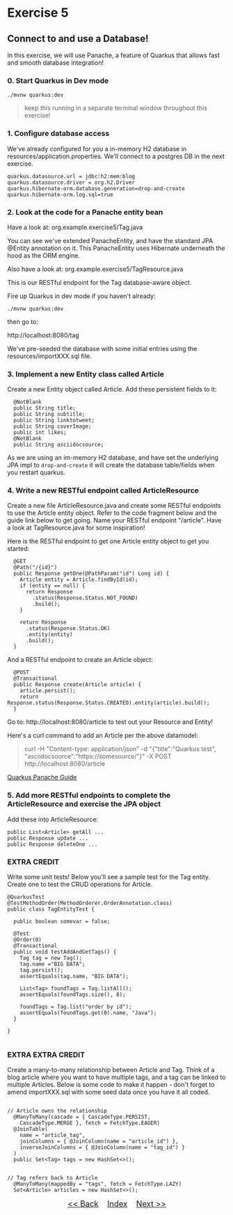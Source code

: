 # Exercise 5
## Connect to and use a Database!


In this exercise, we will use Panache, a feature of Quarkus that allows fast and smooth database integration!

### 0. Start Quarkus in Dev mode


   ```
   ./mvnw quarkus:dev
   ```

> keep this running in a separate terminal window throughout this exercise!

### 1. Configure database access

We've already configured for you a in-memory H2 database in resources/application.properties. We'll connect to a postgres DB in the next exercise.

``` 
quarkus.datasource.url = jdbc:h2:mem:blog
quarkus.datasource.driver = org.h2.Driver
quarkus.hibernate-orm.database.generation=drop-and-create
quarkus.hibernate-orm.log.sql=true
```

### 2. Look at the code for a Panache entity bean

Have a look at:
org.example.exercise5/Tag.java

You can see we've extended PanacheEntity, and have the standard JPA @Entity annotation on it. This PanacheEntity uses Hibernate underneath the hood as the ORM engine.

Also have a look at:
org.example.exercise5/TagResource.java

This is our RESTful endpoint for the Tag database-aware object.

Fire up Quarkus in dev mode if you haven't already:

   ```
   ./mvnw quarkus:dev
   ```

then go to:

http://localhost:8080/tag

We've pre-seeded the database with some initial entries using the resources/importXXX.sql file.

### 3. Implement a new Entity class called Article

Create a new Entity object called Article. Add these persistent fields to it:

```
  @NotBlank
  public String title;
  public String subtitle;
  public String linktotweet;
  public String coverImage;
  public int likes;
  @NotBlank
  public String asciidocsource;
```

As we are using an im-memory H2 database, and have set the underlying JPA impl to `drop-and-create` it will create the database table/fields when you restart quarkus. 

### 4. Write a new RESTful endpoint called ArticleResource

Create a new file ArticleResource.java and create some RESTful endpoints to use the Article entity object. Refer to the code fragment below and the guide link below to get going. Name your RESTful endpoint "/article". Have a look at TagResource.java for some inspiration!

Here is the RESTful endpoint to get one Article entity object to get you started:

```
  @GET
  @Path("/{id}")
  public Response getOne(@PathParam("id") Long id) {
    Article entity = Article.findById(id);
    if (entity == null) {
      return Response
        .status(Response.Status.NOT_FOUND)
        .build();
    }

    return Response
      .status(Response.Status.OK)
      .entity(entity)
      .build();
  }

```

And a RESTful endpoint to create an Article object:
``` 
  @POST
  @Transactional
  public Response create(Article article) {
    article.persist();
    return Response.status(Response.Status.CREATED).entity(article).build();
  }
```

Go to: http://localhost:8080/article to test out your Resource and Entity!

Here's a curl command to add an Article per the above datamodel:
> curl  -H "Content-type: application/json" -d "{\"title\":\"Quarkus test\", \"asciidocsource\":\"https://somesource/\"}" -X POST http://localhost:8080/article

[Quarkus Panache Guide](https://quarkus.io/guides/)


### 5. Add more RESTful endpoints to complete the ArticleResource and exercise the JPA object

Add these into ArticleResource:

``` 
public List<Article> getAll ...
public Response update ...
public Response deleteOne ...
```

### EXTRA CREDIT 

Write some unit tests! Below you'll see a sample test for the Tag entity. Create one to test the CRUD operations for Article.


```
@QuarkusTest
@TestMethodOrder(MethodOrderer.OrderAnnotation.class)
public class TagEntityTest {

  public boolean somevar = false;

  @Test
  @Order(0)
  @Transactional
  public void testAddAndGetTags() {
    Tag tag = new Tag();
    tag.name ="BIG DATA";
    tag.persist();
    assertEquals(tag.name, "BIG DATA");

    List<Tag> foundTags = Tag.listAll();
    assertEquals(foundTags.size(), 8);

    foundTags = Tag.list("order by id");
    assertEquals(foundTags.get(0).name, "Java");
  }

}


```    

### EXTRA EXTRA CREDIT

Create a many-to-many relationship between Article and Tag. Think of a blog article where you want to have multiple tags, and a tag can be linked to multiple Articles. Below is some code to make it happen - don't forget to amend importXXX.sql with some seed data once you have it all coded.

``` 

// Article owns the relationship
  @ManyToMany(cascade = { CascadeType.PERSIST,
    CascadeType.MERGE }, fetch = FetchType.EAGER)
  @JoinTable(
    name = "article_tag",
    joinColumns = { @JoinColumn(name = "article_id") },
    inverseJoinColumns = { @JoinColumn(name = "tag_id") }
  )
  public Set<Tag> tags = new HashSet<>();


// Tag refers back to Article
  @ManyToMany(mappedBy = "tags", fetch = FetchType.LAZY)
  Set<Article> articles = new HashSet<>();

``` 

<p  align="center">
	<font size="4">
 		<a href="../exercise4/"><< Back</a>&nbsp;&nbsp;&nbsp;&nbsp;<a href="/../../">Index</a>&nbsp;&nbsp;&nbsp;&nbsp;<a href="../exercise6/">Next >></a></td>
 </font>
</p>

